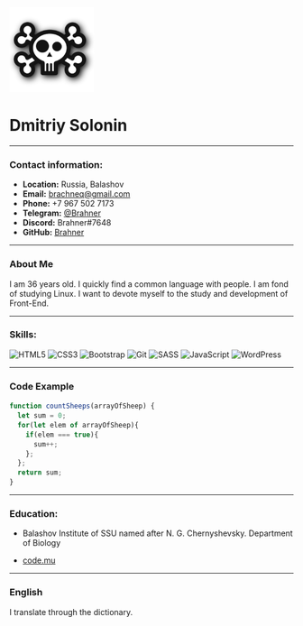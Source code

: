 <img src = "./avatar.png" alt = "avatar" width = "150"> 

# Dmitriy Solonin
___

### Contact information:

- **Location:** Russia, Balashov
- **Email:** brachneq@gmail.com
- **Phone:** +7 967 502 7173
- **Telegram:** [@Brahner](https://t.me/front_end_junior)
- **Discord:** Brahner#7648
- **GitHub:** [Brahner](https://github.com/Brahner)

___

### About Me

I am 36 years old.
I quickly find a common language with people.
I am fond of studying Linux.
I want to devote myself to the study and development of Front-End.
___
### Skills:

![HTML5](https://img.shields.io/badge/html5-%23E34F26.svg?style=for-the-badge&logo=html5&logoColor=white) ![CSS3](https://img.shields.io/badge/css3-%231572B6.svg?style=for-the-badge&logo=css3&logoColor=white) ![Bootstrap](https://img.shields.io/badge/bootstrap-%23563D7C.svg?style=for-the-badge&logo=bootstrap&logoColor=white) ![Git](https://img.shields.io/badge/git-%23F05033.svg?style=for-the-badge&logo=git&logoColor=white) ![SASS](https://img.shields.io/badge/SASS-hotpink.svg?style=for-the-badge&logo=SASS&logoColor=white) ![JavaScript](https://img.shields.io/badge/javascript-%23323330.svg?style=for-the-badge&logo=javascript&logoColor=%23F7DF1E) ![WordPress](https://img.shields.io/badge/WordPress-%23117AC9.svg?style=for-the-badge&logo=WordPress&logoColor=white)
___

### Code Example

```javascript
function countSheeps(arrayOfSheep) {
  let sum = 0;
  for(let elem of arrayOfSheep){
    if(elem === true){
      sum++;
    };
  };
  return sum;
}
```
___

### Education:

- Balashov Institute of SSU named after N. G. Chernyshevsky. Department of Biology

- [code.mu](https://code.mu/)

___

### English
I translate through the dictionary.

